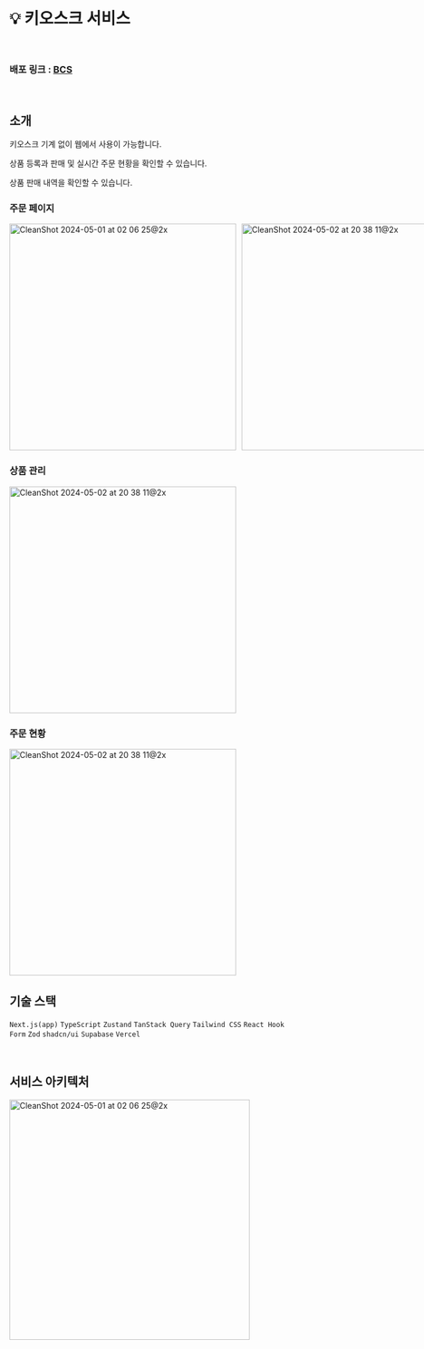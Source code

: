 # 💡 키오스크 서비스

<br/>

### 배포 링크 : [BCS](https://bcs-weld.vercel.app)

<br/>

## 소개

키오스크 기계 없이 웹에서 사용이 가능합니다.

상품 등록과 판매 및 실시간 주문 현황을 확인할 수 있습니다.

상품 판매 내역을 확인할 수 있습니다.

### 주문 페이지

<div style="display : flex; gap:10px;">
  <img width="400" alt="CleanShot 2024-05-01 at 02 06 25@2x" src="https://github.com/jeongdopark/BCS/assets/72500346/32013fe6-61d6-4b12-a48c-81e4796e5b63"/>
  <img width="400" alt="CleanShot 2024-05-02 at 20 38 11@2x" src="https://github.com/jeongdopark/BCS/assets/72500346/4a0c9f90-6599-4ebe-aac6-b7f2edab1ed8"/>
</div>

### 상품 관리

<img width="400" alt="CleanShot 2024-05-02 at 20 38 11@2x" src="https://github.com/jeongdopark/BCS/assets/72500346/dbc3e97a-ae26-4b44-9482-36b69e294c1d">

### 주문 현황

<img width="400" alt="CleanShot 2024-05-02 at 20 38 11@2x" src="https://github.com/jeongdopark/BCS/assets/72500346/7c1bc20c-970e-4e50-970d-81b4b55384ce">

<br/>

## 기술 스택

`Next.js(app)` `TypeScript` `Zustand` `TanStack Query` `Tailwind CSS` `React Hook Form` `Zod` `shadcn/ui` `Supabase` `Vercel`

<br/>

## 서비스 아키텍처

<img width="424" alt="CleanShot 2024-05-01 at 02 06 25@2x" src="https://wdbcfgqurjjgveqlqyjr.supabase.co/storage/v1/object/public/test/CleanShot%202024-05-01%20at%2002.06.25@2x.png">

<br /><br />
